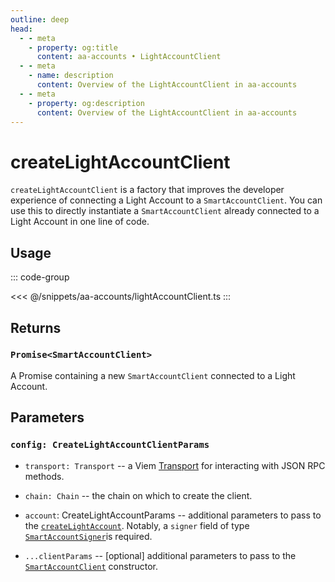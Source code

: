 ```yaml
---
outline: deep
head:
  - - meta
    - property: og:title
      content: aa-accounts • LightAccountClient
  - - meta
    - name: description
      content: Overview of the LightAccountClient in aa-accounts
  - - meta
    - property: og:description
      content: Overview of the LightAccountClient in aa-accounts
---
```


# createLightAccountClient

`createLightAccountClient` is a factory that improves the developer experience of connecting a Light Account to a `SmartAccountClient`. You can use this to directly instantiate a `SmartAccountClient` already connected to a Light Account in one line of code.

## Usage

::: code-group

<<< @/snippets/aa-accounts/lightAccountClient.ts
:::

## Returns

### `Promise<SmartAccountClient>`

A Promise containing a new `SmartAccountClient` connected to a Light Account.

## Parameters

### `config: CreateLightAccountClientParams`

- `transport: Transport` -- a Viem [Transport](https://viem.sh/docs/glossary/types#transport) for interacting with JSON RPC methods.

- `chain: Chain` -- the chain on which to create the client.

- `account`: CreateLightAccountParams -- additional parameters to pass to the [`createLightAccount`](/packages/aa-accounts/light-account/#createlightaccount). Notably, a `signer` field of type [`SmartAccountSigner`](/resources/types.html#smartaccountsigner)is required.

- `...clientParams` -- [optional] additional parameters to pass to the [`SmartAccountClient`](/packages/aa-core/smart-account-client/) constructor.
